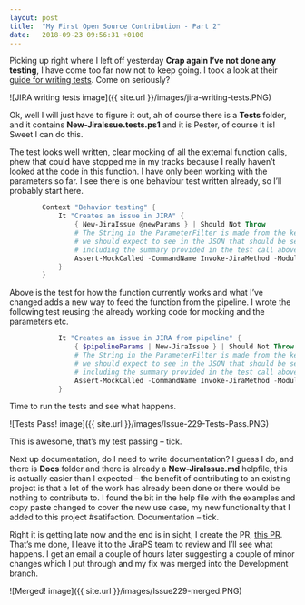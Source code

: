 ```yaml
---
layout: post
title:  "My First Open Source Contribution - Part 2"
date:   2018-09-23 09:56:31 +0100
---
```


Picking up right where I left off yesterday **Crap again I’ve not done any testing**, I have come too far now not to keep going. I took a look at their [guide for writing tests](https://atlassianps.org/docs/Contributing/writing-tests.html). Come on seriously?

![JIRA writing tests image]({{ site.url }}/images/jira-writing-tests.PNG)

Ok, well I will just have to figure it out, ah of course there is a __Tests__ folder, and it contains __New-JiraIssue.tests.ps1__ and it is Pester, of course it is! Sweet I can do this.

The test looks well written, clear mocking of all the external function calls, phew that could have stopped me in my tracks because I really haven’t looked at the code in this function. I have only been working with the parameters so far. I see there is one behaviour test written already, so I’ll probably start here.

```powershell
        Context "Behavior testing" {
            It "Creates an issue in JIRA" {
                { New-JiraIssue @newParams } | Should Not Throw
                # The String in the ParameterFilter is made from the keywords
                # we should expect to see in the JSON that should be sent,
                # including the summary provided in the test call above.
                Assert-MockCalled -CommandName Invoke-JiraMethod -ModuleName JiraPS -Times 1 -Scope It -ParameterFilter { $Method -eq 'Post' -and $URI -like "$jiraServer/rest/api/*/issue" }
            }
        }
```

Above is the test for how the function currently works and what I’ve changed adds a new way to feed the function from the pipeline. I wrote the following test reusing the already working code for mocking and the parameters etc.

```powershell
            It "Creates an issue in JIRA from pipeline" {
                { $pipelineParams | New-JiraIssue } | Should Not Throw
                # The String in the ParameterFilter is made from the keywords
                # we should expect to see in the JSON that should be sent,
                # including the summary provided in the test call above.
                Assert-MockCalled -CommandName Invoke-JiraMethod -ModuleName JiraPS -Times 1 -Scope It -ParameterFilter { $Method -eq 'Post' -and $URI -like "$jiraServer/rest/api/*/issue" }
            }
```

Time to run the tests and see what happens.

![Tests Pass! image]({{ site.url }}/images/Issue-229-Tests-Pass.PNG)

This is awesome, that’s my test passing – tick.

Next up documentation, do I need to write documentation? I guess I do, and there is __Docs__ folder and there is already a __New-JiraIssue.md__ helpfile, this is actually easier than I expected – the benefit of contributing to an existing project is that a lot of the work has already been done or there would be nothing to contribute to. I found the bit in the help file with the examples and copy paste changed to cover the new use case, my new functionality that I added to this project #satifaction. Documentation – tick.

Right it is getting late now and the end is in sight, I create the PR, [this PR]( https://github.com/AtlassianPS/JiraPS/pull/312). That’s me done, I leave it to the JiraPS team to review and I’ll see what happens. I get an email a couple of hours later suggesting a couple of minor changes which I put through and my fix was merged into the Development branch. 

![Merged! image]({{ site.url }}/images/Issue229-merged.PNG)